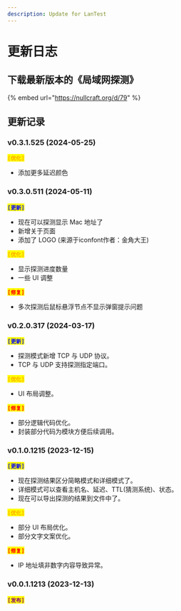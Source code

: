 ```yaml
---
description: Update for LanTest
---
```


# 更新日志

## 下载最新版本的《局域网探测》

{% embed url="https://nullcraft.org/d/79" %}

## 更新记录

### v0.3.1.525 (2024-05-25)

<mark style="color:orange;">**`[优化]`**</mark>

* 添加更多延迟颜色

### v0.3.0.511 (2024-05-11)

<mark style="color:blue;">**`[更新]`**</mark>

* 现在可以探测显示 Mac 地址了
* 新增关于页面
* 添加了 LOGO (来源于iconfont作者：金角大王)

<mark style="color:orange;">**`[优化]`**</mark>

* 显示探测进度数量
* 一些 UI 调整

<mark style="color:red;">**`[修复]`**</mark>

* 多次探测后鼠标悬浮节点不显示弹窗提示问题

### v0.2.0.317 (2024-03-17)

<mark style="color:blue;">**`[更新]`**</mark>

* 探测模式新增 TCP 与 UDP 协议。
* TCP 与 UDP 支持探测指定端口。

<mark style="color:orange;">**`[优化]`**</mark>

* UI 布局调整。

<mark style="color:red;">**`[修复]`**</mark>

* 部分逻辑代码优化。
* 封装部分代码为模块方便后续调用。

### v0.1.0.1215 (2023-12-15)

<mark style="color:blue;">**`[更新]`**</mark>

* 现在探测结果区分简略模式和详细模式了。
* 详细模式可以查看主机名、延迟、TTL(猜测系统)、状态。
* 现在可以导出探测的结果到文件中了。

<mark style="color:orange;">**`[优化]`**</mark>

* 部分 UI 布局优化。
* 部分文字文案优化。

<mark style="color:red;">**`[修复]`**</mark>

* IP 地址填非数字内容导致异常。

### v0.0.1.1213 (2023-12-13)

<mark style="color:purple;">**`[发布]`**</mark>
